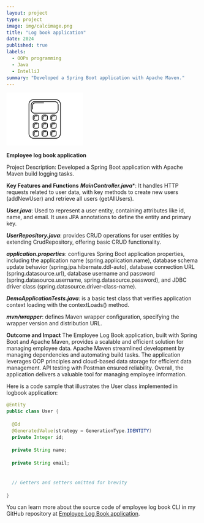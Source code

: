 ```yaml
---
layout: project
type: project
image: img/calcimage.png
title: "Log book application"
date: 2024
published: true
labels:
  - OOPs programming
  - Java
  - IntelliJ
summary: "Developed a Spring Boot application with Apache Maven."
---
```


<div class="text-center p-4">
  <img width="200px" src="../img/bandwcalc.png" class="img-thumbnail" >
</div>

**Employee log book application**

Project Description:
Developed a Spring Boot application with Apache Maven build logging tasks.

**Key Features and Functions**
***MainController.java****: It handles HTTP requests related to user data, with key methods to create new users (addNewUser) and retrieve all users (getAllUsers).

***User.java***: Used to represent a user entity, containing attributes like id, name, and email. It uses JPA annotations to define the entity and primary key.

***UserRepository.java***: provides CRUD operations for user entities by extending CrudRepository, offering basic CRUD functionality.

***application.properties***: configures Spring Boot application properties, including the application name (spring.application.name), database schema update behavior (spring.jpa.hibernate.ddl-auto), database connection URL (spring.datasource.url), database username and password (spring.datasource.username, spring.datasource.password), and JDBC driver class (spring.datasource.driver-class-name).

***DemoApplicationTests.java***: is a basic test class that verifies application context loading with the contextLoads() method.

***mvn/wrapper***: defines Maven wrapper configuration, specifying the wrapper version and distribution URL.

**Outcome and Impact**
The Employee Log Book application, built with Spring Boot and Apache Maven, provides a scalable and efficient solution for managing employee data. Apache Maven streamlined development by managing dependencies and automating build tasks. The application leverages OOP principles and cloud-based data storage for efficient data management. API testing with Postman ensured reliability. Overall, the application delivers a valuable tool for managing employee information.

Here is a code sample that illustrates the User class implemented in logbook application:

```java
@Entity
public class User {

  @Id
  @GeneratedValue(strategy = GenerationType.IDENTITY)
  private Integer id;

  private String name;

  private String email;   


  // Getters and setters omitted for brevity

}
```

You can learn more about the source code of employee log book CLI in my GitHub repository at [Employee Log Book application](https://github.com/vmantrip762000/Springboot-management-application).
